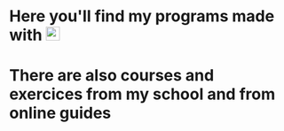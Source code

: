 # Here you'll find my programs made with <img src="https://cdn.jsdelivr.net/gh/devicons/devicon/icons/python/python-original.svg" width="25" height="25" />
# There are also courses and exercices from my school and from online guides
